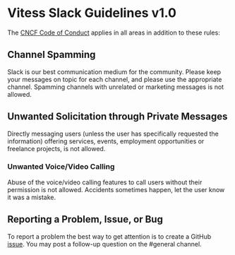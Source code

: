 # Vitess Slack Guidelines v1.0

The [CNCF Code of Conduct](https://github.com/cncf/foundation/blob/master/code-of-conduct.md) applies in all areas in addition to these rules:

## Channel Spamming
Slack is our best communication medium for the community. Please keep your messages on topic for each channel, and please use the appropriate channel. Spamming channels with unrelated or marketing messages is not allowed.

## Unwanted Solicitation through Private Messages
Directly messaging users (unless the user has specifically requested the information) offering services, events, employment opportunities or freelance projects, is not allowed.

### Unwanted Voice/Video Calling
Abuse of the voice/video calling features to call users without their permission is not allowed. Accidents sometimes happen, let the user know it was a mistake.

## Reporting a Problem, Issue, or Bug
To report a problem the best way to get attention is to create a GitHub [issue](https://github.com/vitessio/vitess/issues ). You may post a follow-up question on the #general channel.

